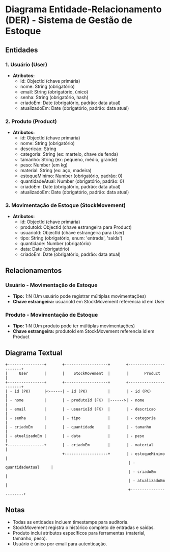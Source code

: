 # Diagrama Entidade-Relacionamento (DER) - Sistema de Gestão de Estoque

## Entidades

### 1. Usuário (User)
- **Atributos:**
  - id: ObjectId (chave primária)
  - nome: String (obrigatório)
  - email: String (obrigatório, único)
  - senha: String (obrigatório, hash)
  - criadoEm: Date (obrigatório, padrão: data atual)
  - atualizadoEm: Date (obrigatório, padrão: data atual)

### 2. Produto (Product)
- **Atributos:**
  - id: ObjectId (chave primária)
  - nome: String (obrigatório)
  - descricao: String
  - categoria: String (ex: martelo, chave de fenda)
  - tamanho: String (ex: pequeno, médio, grande)
  - peso: Number (em kg)
  - material: String (ex: aço, madeira)
  - estoqueMinimo: Number (obrigatório, padrão: 0)
  - quantidadeAtual: Number (obrigatório, padrão: 0)
  - criadoEm: Date (obrigatório, padrão: data atual)
  - atualizadoEm: Date (obrigatório, padrão: data atual)

### 3. Movimentação de Estoque (StockMovement)
- **Atributos:**
  - id: ObjectId (chave primária)
  - produtoId: ObjectId (chave estrangeira para Product)
  - usuarioId: ObjectId (chave estrangeira para User)
  - tipo: String (obrigatório, enum: 'entrada', 'saida')
  - quantidade: Number (obrigatório)
  - data: Date (obrigatório)
  - criadoEm: Date (obrigatório, padrão: data atual)

## Relacionamentos

### Usuário - Movimentação de Estoque
- **Tipo:** 1:N (Um usuário pode registrar múltiplas movimentações)
- **Chave estrangeira:** usuarioId em StockMovement referencia id em User

### Produto - Movimentação de Estoque
- **Tipo:** 1:N (Um produto pode ter múltiplas movimentações)
- **Chave estrangeira:** produtoId em StockMovement referencia id em Product

## Diagrama Textual

```
+----------------+       +-------------------+       +-----------------------+
|     User       |       |    StockMovement  |       |       Product         |
+----------------+       +-------------------+       +-----------------------+
| - id (PK)      |<------| - id (PK)         |       | - id (PK)             |
| - nome         |       | - produtoId (FK)  |------>| - nome                |
| - email        |       | - usuarioId (FK)  |       | - descricao           |
| - senha        |       | - tipo            |       | - categoria           |
| - criadoEm     |       | - quantidade      |       | - tamanho             |
| - atualizadoEm |       | - data            |       | - peso                |
+----------------+       | - criadoEm        |       | - material            |
                         +-------------------+       | - estoqueMinimo       |
                                                      | - quantidadeAtual     |
                                                      | - criadoEm            |
                                                      | - atualizadoEm        |
                                                      +-----------------------+
```

## Notas
- Todas as entidades incluem timestamps para auditoria.
- StockMovement registra o histórico completo de entradas e saídas.
- Produto inclui atributos específicos para ferramentas (material, tamanho, peso).
- Usuário é único por email para autenticação.
